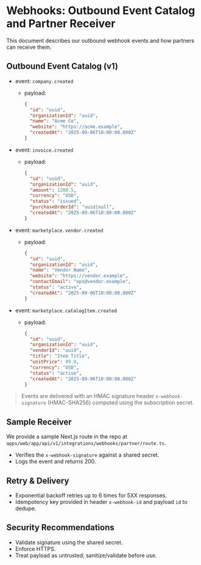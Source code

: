 # Webhooks: Outbound Event Catalog and Partner Receiver

This document describes our outbound webhook events and how partners can receive them.

## Outbound Event Catalog (v1)

- event: `company.created`
  - payload:
    ```json
    {
      "id": "uuid",
      "organizationId": "uuid",
      "name": "Acme Co",
      "website": "https://acme.example",
      "createdAt": "2025-09-06T10:00:00.000Z"
    }
    ```

- event: `invoice.created`
  - payload:
    ```json
    {
      "id": "uuid",
      "organizationId": "uuid",
      "amount": 1200.5,
      "currency": "USD",
      "status": "issued",
      "purchaseOrderId": "uuid|null",
      "createdAt": "2025-09-06T10:00:00.000Z"
    }
    ```

- event: `marketplace.vendor.created`
  - payload:
    ```json
    {
      "id": "uuid",
      "organizationId": "uuid",
      "name": "Vendor Name",
      "website": "https://vendor.example",
      "contactEmail": "ops@vendor.example",
      "status": "active",
      "createdAt": "2025-09-06T10:00:00.000Z"
    }
    ```

- event: `marketplace.catalogItem.created`
  - payload:
    ```json
    {
      "id": "uuid",
      "organizationId": "uuid",
      "vendorId": "uuid",
      "title": "Item Title",
      "unitPrice": 99.0,
      "currency": "USD",
      "status": "active",
      "createdAt": "2025-09-06T10:00:00.000Z"
    }
    ```

> Events are delivered with an HMAC signature header `x-webhook-signature` (HMAC-SHA256) computed using the subscription secret.

## Sample Receiver

We provide a sample Next.js route in the repo at `apps/web/app/api/v1/integrations/webhooks/partner/route.ts`.

- Verifies the `x-webhook-signature` against a shared secret.
- Logs the event and returns 200.

## Retry & Delivery

- Exponential backoff retries up to 6 times for 5XX responses.
- Idempotency key provided in header `x-webhook-id` and payload `id` to dedupe.

## Security Recommendations

- Validate signature using the shared secret.
- Enforce HTTPS.
- Treat payload as untrusted; sanitize/validate before use.
